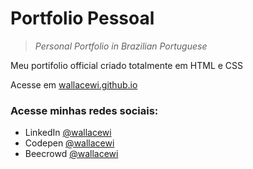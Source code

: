 # Portfolio Pessoal
> *Personal Portfolio in Brazilian Portuguese*

Meu portifolio official criado totalmente em HTML e CSS

Acesse em [wallacewi.github.io](https://wallacewi.github.io)

### Acesse minhas redes sociais:
* LinkedIn [@wallacewi](https://www.linkedin.com/in/wallacewi/)
* Codepen [@wallacewi](https://codepen.io/wallacewi)
* Beecrowd [@wallacewi](https://www.beecrowd.com.br/judge/pt/profile/604174)
